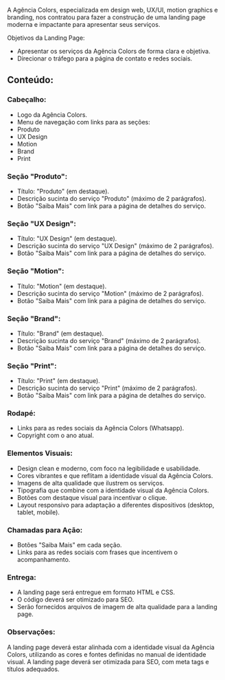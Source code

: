 A Agência Colors, especializada em design web, UX/UI, motion graphics e branding, nos contratou para fazer a construção de uma landing page moderna e impactante para apresentar seus serviços.

Objetivos da Landing Page:
 + Apresentar os serviços da Agência Colors de forma clara e objetiva.
 + Direcionar o tráfego para a página de contato e redes sociais.

## Conteúdo:
### Cabeçalho:
 + Logo da Agência Colors.
 + Menu de navegação com links para as seções:
 + Produto
 + UX Design
 + Motion
 + Brand
 + Print

### Seção "Produto":
 + Título: "Produto" (em destaque).
 + Descrição sucinta do serviço "Produto" (máximo de 2 parágrafos).
 + Botão "Saiba Mais" com link para a página de detalhes do serviço.

### Seção "UX Design":
 + Título: "UX Design" (em destaque).
 + Descrição sucinta do serviço "UX Design" (máximo de 2 parágrafos).
 + Botão "Saiba Mais" com link para a página de detalhes do serviço.

### Seção "Motion":
 + Título: "Motion" (em destaque).
 + Descrição sucinta do serviço "Motion" (máximo de 2 parágrafos).
 + Botão "Saiba Mais" com link para a página de detalhes do serviço.

### Seção "Brand":
 + Título: "Brand" (em destaque).
 + Descrição sucinta do serviço "Brand" (máximo de 2 parágrafos).
 + Botão "Saiba Mais" com link para a página de detalhes do serviço.

### Seção "Print":
 + Título: "Print" (em destaque).
 + Descrição sucinta do serviço "Print" (máximo de 2 parágrafos).
 + Botão "Saiba Mais" com link para a página de detalhes do serviço.

### Rodapé:
 + Links para as redes sociais da Agência Colors (Whatsapp).
 + Copyright com o ano atual.

### Elementos Visuais:
 + Design clean e moderno, com foco na legibilidade e usabilidade.
 + Cores vibrantes e que reflitam a identidade visual da Agência Colors.
 + Imagens de alta qualidade que ilustrem os serviços.
 + Tipografia que combine com a identidade visual da Agência Colors.
 + Botões com destaque visual para incentivar o clique.
 + Layout responsivo para adaptação a diferentes dispositivos (desktop, tablet, mobile).

### Chamadas para Ação:
 + Botões "Saiba Mais" em cada seção.
 + Links para as redes sociais com frases que incentivem o acompanhamento.

### Entrega:
 + A landing page será entregue em formato HTML e CSS.
 + O código deverá ser otimizado para SEO.
 + Serão fornecidos arquivos de imagem de alta qualidade para a landing page.

### Observações:
A landing page deverá estar alinhada com a identidade visual da Agência Colors,
utilizando as cores e fontes definidas no manual de identidade visual. A landing page deverá ser otimizada para SEO, com meta tags e títulos adequados.


